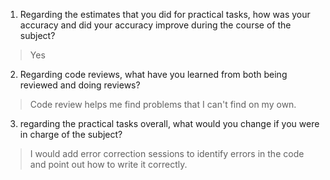 1. Regarding the estimates that you did for practical tasks, how was your accuracy and did your accuracy improve during the course of the subject?
> Yes

2. Regarding code reviews, what have you learned from both being reviewed and doing reviews?
> Code review helps me find problems that I can't find on my own.

3. regarding the practical tasks overall, what would you change if you were in charge of the subject?
> I would add error correction sessions to identify errors in the code and point out how to write it correctly.